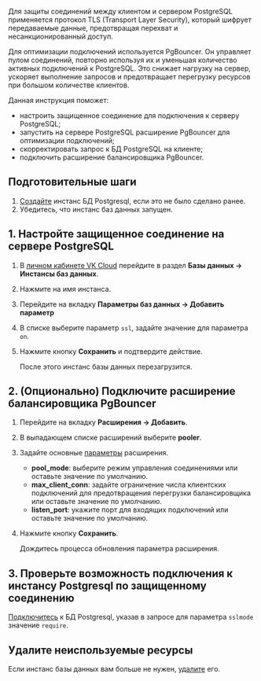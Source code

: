 Для защиты соединений между клиентом и сервером PostgreSQL применяется протокол TLS (Transport Layer Security), который шифрует передаваемые данные, предотвращая перехват и несанкционированный доступ.

Для оптимизации подключений используется PgBouncer. Он управляет пулом соединений, повторно используя их и уменьшая количество активных подключений к PostgreSQL. Это снижает нагрузку на сервер, ускоряет выполнение запросов и предотвращает перегрузку ресурсов при большом количестве клиентов.

Данная инструкция поможет:

- настроить защищенное соединение для подключения к серверу PostgreSQL;
- запустить на сервере PostgreSQL расширение PgBouncer для оптимизации подключений;
- скорректировать запрос к БД PostgreSQL на клиенте;
- подключить расширение балансировщика PgBouncer.

## Подготовительные шаги

1. [Создайте](/ru/dbs/dbaas/service-management/create) инстанс БД Postgresql, если это не было сделано ранее.
1. Убедитесь, что инстанс баз данных запущен.

## 1. Настройте защищенное соединение на сервере PostgreSQL

1. В [личном кабинете VK Cloud](https://msk.cloud.vk.com/app) перейдите в раздел **Базы данных → Инстансы баз данных**.
1. Нажмите на имя инстанса. 
1. Перейдите на вкладку **Параметры баз данных → Добавить параметр**
1. В списке выберите параметр `ssl`, задайте значение для параметра `on`.
1. Нажмите кнопку **Сохранить** и подтвердите действие.

   После этого инстанс базы данных перезагрузится.


## 2. (Опционально) Подключите расширение балансировщика PgBouncer

1. Перейдите на вкладку **Расширения → Добавить**.
1. В выпадающем списке расширений выберите **pooler**.
1. Задайте основные [параметры](/ru/dbs/dbaas/extensions/postgresql#pgbouncer) расширения.
    
    * **pool_mode**: выберите режим управления соединениями или оставьте значение по умолчанию.
    * **max_client_conn**: задайте ограничение числа клиентских подключений для предотвращения перегрузки балансировщика или оставьте значение по умолчанию.
    * **listen_port**: укажите порт для входящих подключений или оставьте значение по умолчанию.


1. Нажмите кнопку **Сохранить**.

    Дождитесь процесса обновления параметра расширения.

## 3. Проверьте возможность подключения к инстансу Postgresql по защищенному соединению 

[Подключитесь](/ru/dbs/dbaas/connect#postgresql) к БД Postgresql, указав в запросе для параметра `sslmode` значение `require`.

## Удалите неиспользуемые ресурсы

Если инстанс базы данных вам больше не нужен, [удалите](/ru/dbs/dbaas/service-management/manage-instance/postgresql#udalenie_instansa_bd_ili_ego_hostov) его.